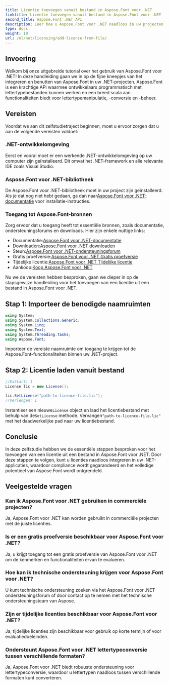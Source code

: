 ```yaml
---
title: Licentie toevoegen vanuit bestand in Aspose.Font voor .NET
linktitle: Licentie toevoegen vanuit bestand in Aspose.Font voor .NET
second_title: Aspose.Font .NET API
description: Leer hoe u Aspose.Font voor .NET naadloos in uw projecten kunt integreren met onze uitgebreide tutorial. Ontgrendel het volledige potentieel van lettertypemanipulatie.
type: docs
weight: 10
url: /nl/net/licensing/add-license-from-file/
---
```

## Invoering
Welkom bij onze uitgebreide tutorial over het gebruik van Aspose.Font voor .NET! In deze handleiding gaan we in op de fijne kneepjes van het integreren en benutten van Aspose.Font in uw .NET-projecten. Aspose.Font is een krachtige API waarmee ontwikkelaars programmatisch met lettertypebestanden kunnen werken en een breed scala aan functionaliteiten biedt voor lettertypemanipulatie, -conversie en -beheer.
## Vereisten
Voordat we aan dit zelfstudietraject beginnen, moet u ervoor zorgen dat u aan de volgende vereisten voldoet:
### .NET-ontwikkelomgeving
Eerst en vooral moet er een werkende .NET-ontwikkelomgeving op uw computer zijn geïnstalleerd. Dit omvat het .NET-framework en alle relevante IDE zoals Visual Studio.
### Aspose.Font voor .NET-bibliotheek
 De Aspose.Font voor .NET-bibliotheek moet in uw project zijn geïnstalleerd. Als je dat nog niet hebt gedaan, ga dan naar[Aspose.Font voor .NET-documentatie](https://reference.aspose.com/font/net/) voor installatie-instructies.
### Toegang tot Aspose.Font-bronnen
Zorg ervoor dat u toegang heeft tot essentiële bronnen, zoals documentatie, ondersteuningsforums en downloads. Hier zijn enkele nuttige links:
-  Documentatie:[Aspose.Font voor .NET-documentatie](https://reference.aspose.com/font/net/)
-  Downloaden:[Aspose.Font voor .NET downloaden](https://releases.aspose.com/font/net/)
-  Steun:[Aspose.Font voor .NET-ondersteuningsforum](https://forum.aspose.com/c/font/41)
-  Gratis proefversie:[Aspose.Font voor .NET Gratis proefversie](https://releases.aspose.com/)
-  Tijdelijke licentie:[Aspose.Font voor .NET Tijdelijke licentie](https://purchase.aspose.com/temporary-license/)
-  Aankoop:[Koop Aspose.Font voor .NET](https://purchase.aspose.com/buy)

Nu we de vereisten hebben besproken, gaan we dieper in op de stapsgewijze handleiding voor het toevoegen van een licentie uit een bestand in Aspose.Font voor .NET.

## Stap 1: Importeer de benodigde naamruimten

```csharp
using System;
using System.Collections.Generic;
using System.Linq;
using System.Text;
using System.Threading.Tasks;
using Aspose.Font;
```

Importeer de vereiste naamruimte om toegang te krijgen tot de Aspose.Font-functionaliteiten binnen uw .NET-project.

## Stap 2: Licentie laden vanuit bestand

```csharp
//ExStart: 1
License lic = new License();

lic.SetLicense("path-to-licence-file.lic");
//Verlengen: 1
```

 Instantieer een nieuwe`License` object en laad het licentiebestand met behulp van de`SetLicense` methode. Vervangen`"path-to-licence-file.lic"` met het daadwerkelijke pad naar uw licentiebestand.

## Conclusie
In deze zelfstudie hebben we de essentiële stappen besproken voor het toevoegen van een licentie uit een bestand in Aspose.Font voor .NET. Door deze stappen te volgen, kunt u licenties naadloos integreren in uw .NET-applicaties, waardoor compliance wordt gegarandeerd en het volledige potentieel van Aspose.Font wordt ontgrendeld.
## Veelgestelde vragen
### Kan ik Aspose.Font voor .NET gebruiken in commerciële projecten?
Ja, Aspose.Font voor .NET kan worden gebruikt in commerciële projecten met de juiste licenties.
### Is er een gratis proefversie beschikbaar voor Aspose.Font voor .NET?
Ja, u krijgt toegang tot een gratis proefversie van Aspose.Font voor .NET om de kenmerken en functionaliteiten ervan te evalueren.
### Hoe kan ik technische ondersteuning krijgen voor Aspose.Font voor .NET?
U kunt technische ondersteuning zoeken via het Aspose.Font voor .NET-ondersteuningsforum of door contact op te nemen met het technische ondersteuningsteam van Aspose.
### Zijn er tijdelijke licenties beschikbaar voor Aspose.Font voor .NET?
Ja, tijdelijke licenties zijn beschikbaar voor gebruik op korte termijn of voor evaluatiedoeleinden.
### Ondersteunt Aspose.Font voor .NET lettertypeconversie tussen verschillende formaten?
Ja, Aspose.Font voor .NET biedt robuuste ondersteuning voor lettertypeconversie, waardoor u lettertypen naadloos tussen verschillende formaten kunt converteren.